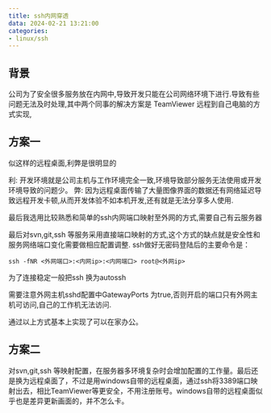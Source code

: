 ```yaml
---
title: ssh内网穿透
data: 2024-02-21 13:21:00
categories:
- linux/ssh
---
```


## 背景

公司为了安全很多服务放在内网中,导致开发只能在公司网络环境下进行.导致有些问题无法及时处理,其中两个同事的解决方案是 TeamViewer 远程到自己电脑的方式实现,

## 方案一

似这样的远程桌面,利弊是很明显的

利: 开发环境就是公司主机与工作环境完全一致,环境导致部分服务无法使用或开发环境导致的问题少。
弊: 因为远程桌面传输了大量图像界面的数据还有网络延迟导致远程开发卡顿,从而开发体验不如本机开发,还有就是无法分享多人使用.

最后我选用比较熟悉和简单的ssh内网端口映射至外网的方式,需要自己有云服务器

最后对svn,git,ssh 等服务采用直接端口映射的方式,这个方式的缺点就是安全性和服务网络端口变化需要做相应配置调整.
ssh做好无密码登陆后的主要命令是：

```
ssh -fNR <外网端口>:<内网ip>:<内网端口> root@<外网ip>
```

为了连接稳定一般把ssh 换为autossh

需要注意外网主机sshd配置中GatewayPorts 为true,否则开启的端口只有外网主机可访问,自己的工作机无法访问.

通过以上方式基本上实现了可以在家办公。

## 方案二

对svn,git,ssh 等映射配置，在服务器多环境复杂时会增加配置的工作量。最后还是换为远程桌面了，不过是用windows自带的远程桌面，通过ssh将3389端口映射出去，相比TeamViewer等更安全，不用注册账号。windows自带的远程桌面似乎也是差异更新画面的，并不怎么卡。